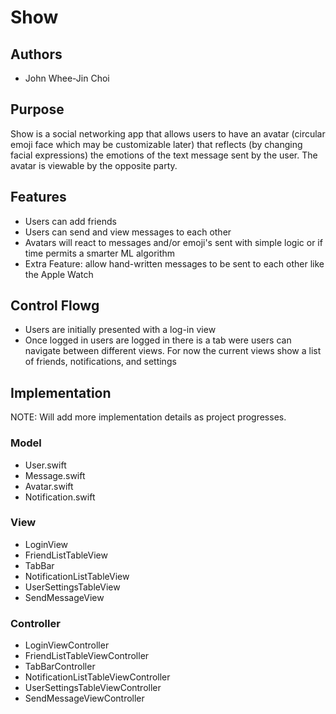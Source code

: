 # Show

## Authors
* John Whee-Jin Choi

## Purpose
Show is a social networking app that allows users to have an avatar 
(circular emoji face which may be customizable later) that reflects 
(by changing facial expressions) the emotions of the text message sent 
by the user. The avatar is viewable by the opposite party.

## Features
* Users can add friends
* Users can send and view messages to each other
* Avatars will react to messages and/or emoji's sent with simple logic or 
if time permits a smarter ML algorithm
* Extra Feature: allow hand-written messages to be sent to each other like 
the Apple Watch

## Control Flowg
* Users are initially presented with a log-in view
* Once logged in users are logged in there is a tab were users can navigate 
between different views. For now the current views show a list of friends, 
notifications, and settings

## Implementation
NOTE: Will add more implementation details as project progresses.
### Model
* User.swift
* Message.swift
* Avatar.swift
* Notification.swift

### View
* LoginView
* FriendListTableView
* TabBar
* NotificationListTableView
* UserSettingsTableView
* SendMessageView

### Controller
* LoginViewController
* FriendListTableViewController
* TabBarController
* NotificationListTableViewController
* UserSettingsTableViewController
* SendMessageViewController
